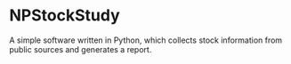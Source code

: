 # NPStockStudy
A simple software written in Python, which collects stock information from public sources and generates a report. 
